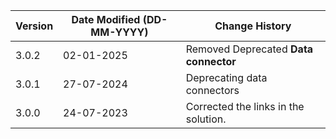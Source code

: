 | **Version** | **Date Modified (DD-MM-YYYY)** | **Change History**                                 |
|-------------|-------------------------------|-----------------------------------------------------|
| 3.0.2 	  | 02-01-2025 					  | Removed Deprecated **Data connector** 				|
| 3.0.1       | 27-07-2024                    | Deprecating data connectors                         |
| 3.0.0       | 24-07-2023                    | Corrected the links in the solution.		        |  

